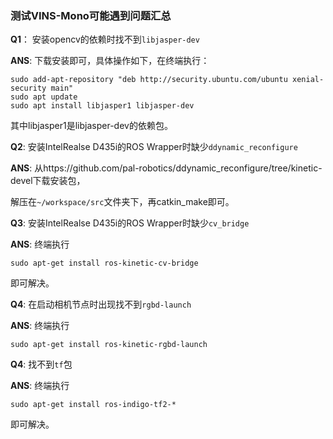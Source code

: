 ### 测试VINS-Mono可能遇到问题汇总

**Q1**： 安装opencv的依赖时找不到`libjasper-dev`

**ANS**: 下载安装即可，具体操作如下，在终端执行：

```
sudo add-apt-repository "deb http://security.ubuntu.com/ubuntu xenial-security main"
sudo apt update
sudo apt install libjasper1 libjasper-dev
```

其中libjasper1是libjasper-dev的依赖包。



**Q2**: 安装IntelRealse D435i的ROS Wrapper时缺少`ddynamic_reconfigure`

**ANS**: 从https://github.com/pal-robotics/ddynamic_reconfigure/tree/kinetic-devel下载安装包，

解压在`~/workspace/src`文件夹下，再catkin_make即可。



**Q3**: 安装IntelRealse D435i的ROS Wrapper时缺少`cv_bridge`

**ANS**: 终端执行

```
sudo apt-get install ros-kinetic-cv-bridge
```

即可解决。



**Q4**: 在启动相机节点时出现找不到`rgbd-launch`

**ANS**: 终端执行

```
sudo apt-get install ros-kinetic-rgbd-launch
```

**Q4**: 找不到`tf`包

**ANS**: 终端执行

```
sudo apt-get install ros-indigo-tf2-*
```

即可解决。


